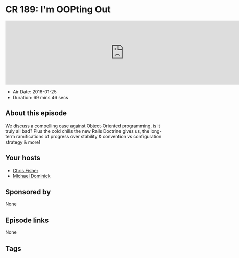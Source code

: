 # CR 189: I'm OOPting Out

<iframe src="https://player.fireside.fm/v2/MLf2ZzhC+NC49nM2Z?theme=dark" width="740" height="200" frameborder="0" scrolling="no"></iframe>

* Air Date: 2016-01-25
* Duration: 69 mins 46 secs

## About this episode

We discuss a compelling case against Object-Oriented programming, is it truly all bad? Plus the cold chills the new Rails Doctrine gives us, the long-term ramifications of progress over stability & convention vs configuration strategy & more!


## Your hosts
* [Chris Fisher](https://coder.show/hosts/chrislas)
* [Michael Dominick](https://coder.show/hosts/michael)

## Sponsored by

None



## Episode links

None



## Tags

